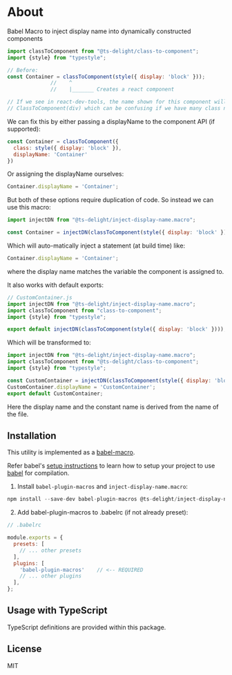 # About

Babel Macro to inject display name into dynamically constructed components

```js
import classToComponent from "@ts-delight/class-to-component";
import {style} from "typestyle";

// Before:
const Container = classToComponent(style({ display: 'block' }));
              //    ^
              //    |_______ Creates a react component

// If we see in react-dev-tools, the name shown for this component will be 
// ClassToComponent(div) which can be confusing if we have many class names
```

We can fix this by either passing a displayName to the component API (if supported):

```js
const Container = classToComponent({
  class: style({ display: 'block' }),
  displayName: 'Container'
})
```

Or assigning the displayName ourselves: 

```js
Container.displayName = 'Container';
```

But both of these options require duplication of code. 
So instead we can use this macro:

```js
import injectDN from "@ts-delight/inject-display-name.macro";

const Container = injectDN(classToComponent(style({ display: 'block' })));
```

Which will auto-matically inject a statement (at build time) like:

```js
Container.displayName = 'Container';
```

where the display name matches the variable the component is assigned to.

It also works with default exports: 

```js
// CustomContainer.js
import injectDN from "@ts-delight/inject-display-name.macro";
import classToComponent from "class-to-component";
import {style} from "typestyle";

export default injectDN(classToComponent(style({ display: 'block' })));
```

Which will be transformed to: 

```js
import injectDN from "@ts-delight/inject-display-name.macro";
import classToComponent from "@ts-delight/class-to-component";
import {style} from "typestyle";

const CustomContainer = injectDN(classToComponent(style({ display: 'block' })));
CustomContainer.displayName = 'CustomContainer';
export default CustomContainer;
```

Here the display name and the constant name is derived from the name of the file.

## Installation

This utility is implemented as a [babel-macro](https://github.com/kentcdodds/babel-plugin-macros).

Refer babel's [setup instructions](https://babeljs.io/setup) to learn how to setup your project to use [babel](https://babeljs.io) for compilation.

1. Install `babel-plugin-macros` and `inject-display-name.macro`:

```js
npm install --save-dev babel-plugin-macros @ts-delight/inject-display-name.macro
```

2. Add babel-plugin-macros to .babelrc (if not already preset):

```js
// .babelrc

module.exports = {
  presets: [
    // ... other presets
  ],
  plugins: [
    'babel-plugin-macros'    // <-- REQUIRED
    // ... other plugins
  ],
};
```

## Usage with TypeScript

TypeScript definitions are provided within this package.

## License

MIT
